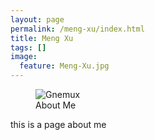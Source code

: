 ```yaml
---
layout: page
permalink: /meng-xu/index.html
title: Meng Xu
tags: []
image:
  feature: Meng-Xu.jpg
---
```

<figure>
  <img src="https://avatars2.githubusercontent.com/u/4099577?v=3&amp;s=200" alt="Gnemux">
  <figcaption>About Me</figcaption>
</figure>

this is a page about me